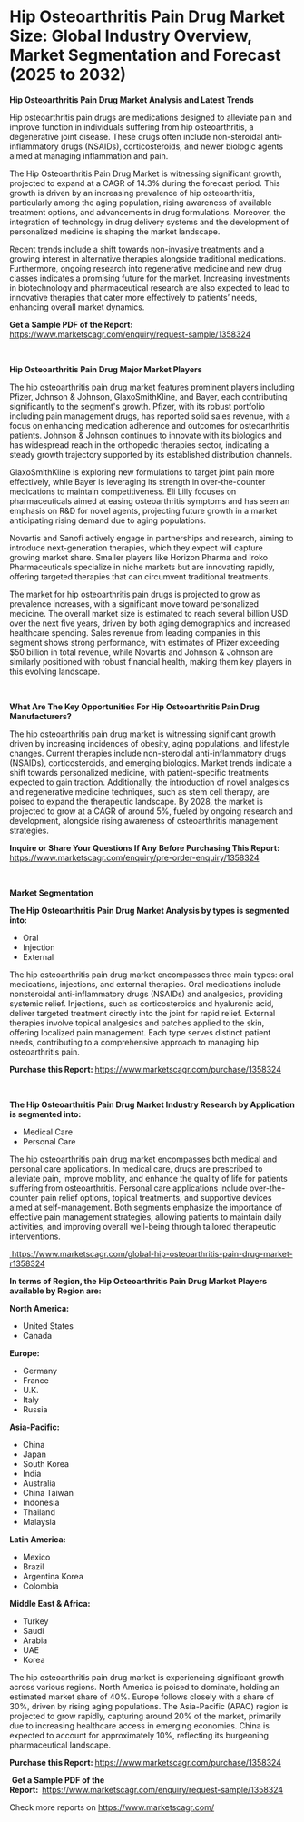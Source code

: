 <p><h1>Hip Osteoarthritis Pain Drug Market Size: Global Industry Overview, Market Segmentation and Forecast (2025 to 2032)</h1></p><p><strong>Hip Osteoarthritis Pain Drug Market Analysis and Latest Trends</strong></p>
<p><p>Hip osteoarthritis pain drugs are medications designed to alleviate pain and improve function in individuals suffering from hip osteoarthritis, a degenerative joint disease. These drugs often include non-steroidal anti-inflammatory drugs (NSAIDs), corticosteroids, and newer biologic agents aimed at managing inflammation and pain.</p><p>The Hip Osteoarthritis Pain Drug Market is witnessing significant growth, projected to expand at a CAGR of 14.3% during the forecast period. This growth is driven by an increasing prevalence of hip osteoarthritis, particularly among the aging population, rising awareness of available treatment options, and advancements in drug formulations. Moreover, the integration of technology in drug delivery systems and the development of personalized medicine is shaping the market landscape.</p><p>Recent trends include a shift towards non-invasive treatments and a growing interest in alternative therapies alongside traditional medications. Furthermore, ongoing research into regenerative medicine and new drug classes indicates a promising future for the market. Increasing investments in biotechnology and pharmaceutical research are also expected to lead to innovative therapies that cater more effectively to patients’ needs, enhancing overall market dynamics.</p></p>
<p><strong>Get a Sample PDF of the Report:&nbsp;</strong> <a href="https://www.marketscagr.com/enquiry/request-sample/1358324?utm_campaign=2945&utm_medium=2&utm_source=Github&utm_content=ia&utm_term=09032025&utm_id=hip-osteoarthritis-pain-drug">https://www.marketscagr.com/enquiry/request-sample/1358324</a></p>
<p>&nbsp;</p>
<p><strong>Hip Osteoarthritis Pain Drug Major Market Players</strong></p>
<p><p>The hip osteoarthritis pain drug market features prominent players including Pfizer, Johnson & Johnson, GlaxoSmithKline, and Bayer, each contributing significantly to the segment's growth. Pfizer, with its robust portfolio including pain management drugs, has reported solid sales revenue, with a focus on enhancing medication adherence and outcomes for osteoarthritis patients. Johnson & Johnson continues to innovate with its biologics and has widespread reach in the orthopedic therapies sector, indicating a steady growth trajectory supported by its established distribution channels.</p><p>GlaxoSmithKline is exploring new formulations to target joint pain more effectively, while Bayer is leveraging its strength in over-the-counter medications to maintain competitiveness. Eli Lilly focuses on pharmaceuticals aimed at easing osteoarthritis symptoms and has seen an emphasis on R&D for novel agents, projecting future growth in a market anticipating rising demand due to aging populations.</p><p>Novartis and Sanofi actively engage in partnerships and research, aiming to introduce next-generation therapies, which they expect will capture growing market share. Smaller players like Horizon Pharma and Iroko Pharmaceuticals specialize in niche markets but are innovating rapidly, offering targeted therapies that can circumvent traditional treatments.</p><p>The market for hip osteoarthritis pain drugs is projected to grow as prevalence increases, with a significant move toward personalized medicine. The overall market size is estimated to reach several billion USD over the next five years, driven by both aging demographics and increased healthcare spending. Sales revenue from leading companies in this segment shows strong performance, with estimates of Pfizer exceeding $50 billion in total revenue, while Novartis and Johnson & Johnson are similarly positioned with robust financial health, making them key players in this evolving landscape.</p></p>
<p>&nbsp;</p>
<p><strong>What Are The Key Opportunities For Hip Osteoarthritis Pain Drug Manufacturers?</strong></p>
<p><p>The hip osteoarthritis pain drug market is witnessing significant growth driven by increasing incidences of obesity, aging populations, and lifestyle changes. Current therapies include non-steroidal anti-inflammatory drugs (NSAIDs), corticosteroids, and emerging biologics. Market trends indicate a shift towards personalized medicine, with patient-specific treatments expected to gain traction. Additionally, the introduction of novel analgesics and regenerative medicine techniques, such as stem cell therapy, are poised to expand the therapeutic landscape. By 2028, the market is projected to grow at a CAGR of around 5%, fueled by ongoing research and development, alongside rising awareness of osteoarthritis management strategies.</p></p>
<p><strong>Inquire or Share Your Questions If Any Before Purchasing This Report:</strong> <a href="https://www.marketscagr.com/enquiry/pre-order-enquiry/1358324?utm_campaign=2945&utm_medium=2&utm_source=Github&utm_content=ia&utm_term=09032025&utm_id=hip-osteoarthritis-pain-drug">https://www.marketscagr.com/enquiry/pre-order-enquiry/1358324</a></p>
<p>&nbsp;</p>
<p><strong>Market Segmentation</strong></p>
<p><strong>The Hip Osteoarthritis Pain Drug Market Analysis by types is segmented into:</strong></p>
<p><ul><li>Oral</li><li>Injection</li><li>External</li></ul></p>
<p><p>The hip osteoarthritis pain drug market encompasses three main types: oral medications, injections, and external therapies. Oral medications include nonsteroidal anti-inflammatory drugs (NSAIDs) and analgesics, providing systemic relief. Injections, such as corticosteroids and hyaluronic acid, deliver targeted treatment directly into the joint for rapid relief. External therapies involve topical analgesics and patches applied to the skin, offering localized pain management. Each type serves distinct patient needs, contributing to a comprehensive approach to managing hip osteoarthritis pain.</p></p>
<p><strong>Purchase this Report:&nbsp;</strong><a href="https://www.marketscagr.com/purchase/1358324?utm_campaign=2945&utm_medium=2&utm_source=Github&utm_content=ia&utm_term=09032025&utm_id=hip-osteoarthritis-pain-drug">https://www.marketscagr.com/purchase/1358324</a></p>
<p>&nbsp;</p>
<p><strong>The Hip Osteoarthritis Pain Drug Market Industry Research by Application is segmented into:</strong></p>
<p><ul><li>Medical Care</li><li>Personal Care</li></ul></p>
<p><p>The hip osteoarthritis pain drug market encompasses both medical and personal care applications. In medical care, drugs are prescribed to alleviate pain, improve mobility, and enhance the quality of life for patients suffering from osteoarthritis. Personal care applications include over-the-counter pain relief options, topical treatments, and supportive devices aimed at self-management. Both segments emphasize the importance of effective pain management strategies, allowing patients to maintain daily activities, and improving overall well-being through tailored therapeutic interventions.</p></p>
<p><a href="https://www.marketscagr.com/global-hip-osteoarthritis-pain-drug-market-r1358324?utm_campaign=2945&utm_medium=2&utm_source=Github&utm_content=ia&utm_term=09032025&utm_id=hip-osteoarthritis-pain-drug">&nbsp;https://www.marketscagr.com/global-hip-osteoarthritis-pain-drug-market-r1358324</a></p>
<p><strong>In terms of Region, the Hip Osteoarthritis Pain Drug Market Players available by Region are:</strong></p>
<p>
    <p> <strong> North America: </strong>
        <ul>
            <li>United States</li>
            <li>Canada</li>
        </ul>
        </p> 
    <p> <strong> Europe: </strong>
        <ul>
            <li>Germany</li>
            <li>France</li>
            <li>U.K.</li>
            <li>Italy</li>
            <li>Russia</li>
        </ul>
        </p> 
    <p> <strong> Asia-Pacific: </strong>
        <ul>
            <li>China</li>
            <li>Japan</li>
            <li>South Korea</li>
            <li>India</li>
            <li>Australia</li>
            <li>China Taiwan</li>
            <li>Indonesia</li>
            <li>Thailand</li>
            <li>Malaysia</li>
        </ul>
        </p> 
    <p> <strong> Latin America: </strong>
        <ul>
            <li>Mexico</li>
            <li>Brazil</li>
            <li>Argentina Korea</li>
            <li>Colombia</li>
        </ul>
        </p> 
    <p> <strong> Middle East & Africa: </strong>
        <ul>
            <li>Turkey</li>
            <li>Saudi</li>
            <li>Arabia</li>
            <li>UAE</li>
            <li>Korea</li>
        </ul>
    </p>
    </p>
<p><p>The hip osteoarthritis pain drug market is experiencing significant growth across various regions. North America is poised to dominate, holding an estimated market share of 40%. Europe follows closely with a share of 30%, driven by rising aging populations. The Asia-Pacific (APAC) region is projected to grow rapidly, capturing around 20% of the market, primarily due to increasing healthcare access in emerging economies. China is expected to account for approximately 10%, reflecting its burgeoning pharmaceutical landscape.</p></p>
<p><strong>Purchase this Report: </strong><a href="https://www.marketscagr.com/purchase/1358324?utm_campaign=2945&utm_medium=2&utm_source=Github&utm_content=ia&utm_term=09032025&utm_id=hip-osteoarthritis-pain-drug">https://www.marketscagr.com/purchase/1358324</a></p>
<p>&nbsp;<strong>Get a Sample PDF of the Report:&nbsp;&nbsp;</strong><a href="https://www.marketscagr.com/enquiry/request-sample/1358324?utm_campaign=2945&utm_medium=2&utm_source=Github&utm_content=ia&utm_term=09032025&utm_id=hip-osteoarthritis-pain-drug">https://www.marketscagr.com/enquiry/request-sample/1358324</a></p>
<p><strong></strong></p>
<p>Check more reports on <a href="https://www.marketscagr.com/?utm_campaign=2945&utm_medium=2&utm_source=Github&utm_content=ia&utm_term=09032025&utm_id=hip-osteoarthritis-pain-drug">https://www.marketscagr.com/</a></p>
